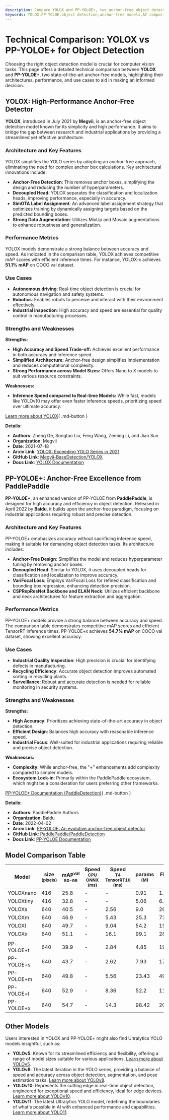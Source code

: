 ```yaml
---
description: Compare YOLOX and PP-YOLOE+, two anchor-free object detection models. Explore performance, architecture, and use cases to choose the best fit.
keywords: YOLOX,PP-YOLOE,object detection,anchor-free models,AI comparison,YOLO models,computer vision,performance metrics,YOLOX features,PP-YOLOE+ use cases
---
```


# Technical Comparison: YOLOX vs PP-YOLOE+ for Object Detection

Choosing the right object detection model is crucial for computer vision tasks. This page offers a detailed technical comparison between **YOLOX** and **PP-YOLOE+**, two state-of-the-art anchor-free models, highlighting their architectures, performance, and use cases to aid in making an informed decision.

<script async src="https://cdn.jsdelivr.net/npm/chart.js"></script>
<script defer src="../../javascript/benchmark.js"></script>

<canvas id="modelComparisonChart" width="1024" height="400" active-models='["YOLOX", "PP-YOLOE+"]'></canvas>

## YOLOX: High-Performance Anchor-Free Detector

**YOLOX**, introduced in July 2021 by **Megvii**, is an anchor-free object detection model known for its simplicity and high performance. It aims to bridge the gap between research and industrial applications by providing a streamlined yet effective architecture.

### Architecture and Key Features

YOLOX simplifies the YOLO series by adopting an anchor-free approach, eliminating the need for complex anchor box calculations. Key architectural innovations include:

- **Anchor-Free Detection**: This removes anchor boxes, simplifying the design and reducing the number of hyperparameters.
- **Decoupled Head**: YOLOX separates the classification and localization heads, improving performance, especially in accuracy.
- **SimOTA Label Assignment**: An advanced label assignment strategy that optimizes training by dynamically assigning targets based on the predicted bounding boxes.
- **Strong Data Augmentation**: Utilizes MixUp and Mosaic augmentations to enhance robustness and generalization.

### Performance Metrics

YOLOX models demonstrate a strong balance between accuracy and speed. As indicated in the comparison table, YOLOX achieves competitive mAP scores with efficient inference times. For instance, YOLOX-x achieves **51.1% mAP** on COCO val dataset.

### Use Cases

- **Autonomous driving**: Real-time object detection is crucial for autonomous navigation and safety systems.
- **Robotics**: Enables robots to perceive and interact with their environment effectively.
- **Industrial inspection**: High accuracy and speed are essential for quality control in manufacturing processes.

### Strengths and Weaknesses

**Strengths:**

- **High Accuracy and Speed Trade-off:** Achieves excellent performance in both accuracy and inference speed.
- **Simplified Architecture:** Anchor-free design simplifies implementation and reduces computational complexity.
- **Strong Performance across Model Sizes:** Offers Nano to X models to suit various resource constraints.

**Weaknesses:**

- **Inference Speed compared to Real-time Models:** While fast, models like YOLOv10 may offer even faster inference speeds, prioritizing speed over ultimate accuracy.

[Learn more about YOLOX](https://yolox.readthedocs.io/en/latest/){ .md-button }

**Details:**

- **Authors**: Zheng Ge, Songtao Liu, Feng Wang, Zeming Li, and Jian Sun
- **Organization**: Megvii
- **Date**: 2021-07-18
- **Arxiv Link**: [YOLOX: Exceeding YOLO Series in 2021](https://arxiv.org/abs/2107.08430)
- **GitHub Link**: [Megvii-BaseDetection/YOLOX](https://github.com/Megvii-BaseDetection/YOLOX)
- **Docs Link**: [YOLOX Documentation](https://yolox.readthedocs.io/en/latest/)

## PP-YOLOE+: Anchor-Free Excellence from PaddlePaddle

**PP-YOLOE+**, an enhanced version of PP-YOLOE from **PaddlePaddle**, is designed for high accuracy and efficiency in object detection. Released in April 2022 by **Baidu**, it builds upon the anchor-free paradigm, focusing on industrial applications requiring robust and precise detection.

### Architecture and Key Features

PP-YOLOE+ emphasizes accuracy without sacrificing inference speed, making it suitable for demanding object detection tasks. Its architecture includes:

- **Anchor-Free Design**: Simplifies the model and reduces hyperparameter tuning by removing anchor boxes.
- **Decoupled Head**: Similar to YOLOX, it uses decoupled heads for classification and localization to improve accuracy.
- **VariFocal Loss**: Employs VariFocal Loss for refined classification and bounding box regression, enhancing detection precision.
- **CSPRepResNet Backbone and ELAN Neck**: Utilizes efficient backbone and neck architectures for feature extraction and aggregation.

### Performance Metrics

PP-YOLOE+ models provide a strong balance between accuracy and speed. The comparison table demonstrates competitive mAP scores and efficient TensorRT inference times. PP-YOLOE+x achieves **54.7% mAP** on COCO val dataset, showing excellent accuracy.

### Use Cases

- **Industrial Quality Inspection**: High precision is crucial for identifying defects in manufacturing.
- **Recycling Efficiency**: Accurate object detection improves automated sorting in recycling plants.
- **Surveillance**: Robust and accurate detection is needed for reliable monitoring in security systems.

### Strengths and Weaknesses

**Strengths:**

- **High Accuracy**: Prioritizes achieving state-of-the-art accuracy in object detection.
- **Efficient Design**: Balances high accuracy with reasonable inference speed.
- **Industrial Focus**: Well-suited for industrial applications requiring reliable and precise object detection.

**Weaknesses:**

- **Complexity**: While anchor-free, the "+" enhancements add complexity compared to simpler models.
- **Ecosystem Lock-in**: Primarily within the PaddlePaddle ecosystem, which might be a consideration for users preferring other frameworks.

[PP-YOLOE+ Documentation (PaddleDetection)](https://github.com/PaddlePaddle/PaddleDetection/tree/develop/configs/ppyoloe){ .md-button }

**Details:**

- **Authors**: PaddlePaddle Authors
- **Organization**: Baidu
- **Date**: 2022-04-02
- **Arxiv Link**: [PP-YOLOE: An evolutive anchor-free object detector](https://arxiv.org/abs/2203.16250)
- **GitHub Link**: [PaddlePaddle/PaddleDetection](https://github.com/PaddlePaddle/PaddleDetection/)
- **Docs Link**: [PP-YOLOE Documentation](https://github.com/PaddlePaddle/PaddleDetection/blob/release/2.8.1/configs/ppyoloe/README.md)

## Model Comparison Table

| Model      | size<br><sup>(pixels) | mAP<sup>val<br>50-95 | Speed<br><sup>CPU ONNX<br>(ms) | Speed<br><sup>T4 TensorRT10<br>(ms) | params<br><sup>(M) | FLOPs<br><sup>(B) |
| ---------- | --------------------- | -------------------- | ------------------------------ | ----------------------------------- | ------------------ | ----------------- |
| YOLOXnano  | 416                   | 25.8                 | -                              | -                                   | 0.91               | 1.08              |
| YOLOXtiny  | 416                   | 32.8                 | -                              | -                                   | 5.06               | 6.45              |
| YOLOXs     | 640                   | 40.5                 | -                              | 2.56                                | 9.0                | 26.8              |
| YOLOXm     | 640                   | 46.9                 | -                              | 5.43                                | 25.3               | 73.8              |
| YOLOXl     | 640                   | 49.7                 | -                              | 9.04                                | 54.2               | 155.6             |
| YOLOXx     | 640                   | 51.1                 | -                              | 16.1                                | 99.1               | 281.9             |
|            |                       |                      |                                |                                     |                    |                   |
| PP-YOLOE+t | 640                   | 39.9                 | -                              | 2.84                                | 4.85               | 19.15             |
| PP-YOLOE+s | 640                   | 43.7                 | -                              | 2.62                                | 7.93               | 17.36             |
| PP-YOLOE+m | 640                   | 49.8                 | -                              | 5.56                                | 23.43              | 49.91             |
| PP-YOLOE+l | 640                   | 52.9                 | -                              | 8.36                                | 52.2               | 110.07            |
| PP-YOLOE+x | 640                   | 54.7                 | -                              | 14.3                                | 98.42              | 206.59            |

## Other Models

Users interested in YOLOX and PP-YOLOE+ might also find Ultralytics YOLO models insightful, such as:

- **YOLOv5**: Known for its streamlined efficiency and flexibility, offering a range of model sizes suitable for various applications. [Learn more about YOLOv5](https://docs.ultralytics.com/models/yolov5/).
- **YOLOv8**: The latest iteration in the YOLO series, providing a balance of speed and accuracy across object detection, segmentation, and pose estimation tasks. [Learn more about YOLOv8](https://docs.ultralytics.com/models/yolov8/).
- **YOLOv10**: Represents the cutting edge in real-time object detection, engineered for exceptional speed and efficiency, ideal for edge devices. [Learn more about YOLOv10](https://docs.ultralytics.com/models/yolov10/).
- **YOLOv11**: The latest Ultralytics YOLO model, redefining the boundaries of what's possible in AI with enhanced performance and capabilities. [Learn more about YOLO11](https://docs.ultralytics.com/models/yolo11/).
